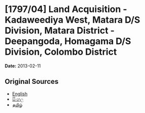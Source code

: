 # [1797/04] Land Acquisition - Kadaweediya West, Matara D/S Division, Matara District - Deepangoda, Homagama D/S Division, Colombo District

**Date:** 2013-02-11

## Original Sources

- [English](https://documents.gov.lk/view/extra-gazettes/2013/2/1797-04_E.pdf)
- [සිංහල](https://documents.gov.lk/view/extra-gazettes/2013/2/1797-04_S.pdf)
- [தமிழ்](https://documents.gov.lk/view/extra-gazettes/2013/2/1797-04_T.pdf)
